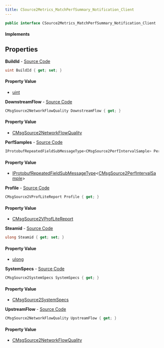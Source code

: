 ```yaml
---
title: CSource2Metrics_MatchPerfSummary_Notification_Client
---
```


```csharp
public interface CSource2Metrics_MatchPerfSummary_Notification_Client : ITypedProtobuf<CSource2Metrics_MatchPerfSummary_Notification_Client>, INativeHandle
```

#### Implements

## Properties

**BuildId** - [Source Code](https://github.com/swiftly-solution/swiftlys2/blob/master/managed/src/SwiftlyS2.Generated/Protobufs/Interfaces/CSource2Metrics_MatchPerfSummary_Notification_Client.cs#L19)

```csharp
uint BuildId { get; set; }
```

#### Property Value

- [uint](https://learn.microsoft.com/dotnet/api/system.uint32)

**DownstreamFlow** - [Source Code](https://github.com/swiftly-solution/swiftlys2/blob/master/managed/src/SwiftlyS2.Generated/Protobufs/Interfaces/CSource2Metrics_MatchPerfSummary_Notification_Client.cs#L22)

```csharp
CMsgSource2NetworkFlowQuality DownstreamFlow { get; }
```

#### Property Value

- [CMsgSource2NetworkFlowQuality](/docs/api/shared/protobufdefinitions/cmsgsource2networkflowquality)

**PerfSamples** - [Source Code](https://github.com/swiftly-solution/swiftlys2/blob/master/managed/src/SwiftlyS2.Generated/Protobufs/Interfaces/CSource2Metrics_MatchPerfSummary_Notification_Client.cs#L31)

```csharp
IProtobufRepeatedFieldSubMessageType<CMsgSource2PerfIntervalSample> PerfSamples { get; }
```

#### Property Value

- [IProtobufRepeatedFieldSubMessageType](/docs/api/shared/netmessages/iprotobufrepeatedfieldsubmessagetype-1)<[CMsgSource2PerfIntervalSample](/docs/api/shared/protobufdefinitions/cmsgsource2perfintervalsample)>

**Profile** - [Source Code](https://github.com/swiftly-solution/swiftlys2/blob/master/managed/src/SwiftlyS2.Generated/Protobufs/Interfaces/CSource2Metrics_MatchPerfSummary_Notification_Client.cs#L16)

```csharp
CMsgSource2VProfLiteReport Profile { get; }
```

#### Property Value

- [CMsgSource2VProfLiteReport](/docs/api/shared/protobufdefinitions/cmsgsource2vproflitereport)

**Steamid** - [Source Code](https://github.com/swiftly-solution/swiftlys2/blob/master/managed/src/SwiftlyS2.Generated/Protobufs/Interfaces/CSource2Metrics_MatchPerfSummary_Notification_Client.cs#L28)

```csharp
ulong Steamid { get; set; }
```

#### Property Value

- [ulong](https://learn.microsoft.com/dotnet/api/system.uint64)

**SystemSpecs** - [Source Code](https://github.com/swiftly-solution/swiftlys2/blob/master/managed/src/SwiftlyS2.Generated/Protobufs/Interfaces/CSource2Metrics_MatchPerfSummary_Notification_Client.cs#L13)

```csharp
CMsgSource2SystemSpecs SystemSpecs { get; }
```

#### Property Value

- [CMsgSource2SystemSpecs](/docs/api/shared/protobufdefinitions/cmsgsource2systemspecs)

**UpstreamFlow** - [Source Code](https://github.com/swiftly-solution/swiftlys2/blob/master/managed/src/SwiftlyS2.Generated/Protobufs/Interfaces/CSource2Metrics_MatchPerfSummary_Notification_Client.cs#L25)

```csharp
CMsgSource2NetworkFlowQuality UpstreamFlow { get; }
```

#### Property Value

- [CMsgSource2NetworkFlowQuality](/docs/api/shared/protobufdefinitions/cmsgsource2networkflowquality)

